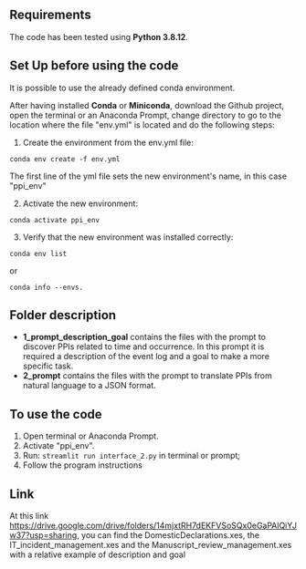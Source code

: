## Requirements

The code has been tested using **Python 3.8.12**.

## Set Up before using the code

It is possible to use the already defined conda environment.

After having installed **Conda** or **Miniconda**, download the Github project, open the terminal or an Anaconda Prompt, change directory to go to the location where the file "env.yml" is located and do the following steps:

1. Create the environment from the env.yml file:

```
conda env create -f env.yml
```

The first line of the yml file sets the new environment's name, in this case "ppi_env"

2. Activate the new environment:

```
conda activate ppi_env
```

3. Verify that the new environment was installed correctly:

```
conda env list
```

or

```
conda info --envs.
```

## Folder description

- **1_prompt_description_goal** contains the files with the prompt to discover PPIs related to time and occurrence. In this prompt it is required a description of the event log and a goal to make a more specific task.
- **2_prompt** contains the files with the prompt to translate PPIs from natural language to a JSON format.

## To use the code

1. Open terminal or Anaconda Prompt.
2. Activate "ppi_env".
3. Run: ``streamlit run interface_2.py`` in terminal or prompt;
4. Follow the program instructions

## Link

At this link https://drive.google.com/drive/folders/14mjxtRH7dEKFVSoSQx0eGaPAlQiYJw37?usp=sharing, you can find the DomesticDeclarations.xes, the IT_incident_management.xes and the Manuscript_review_management.xes with a relative example of description and goal
